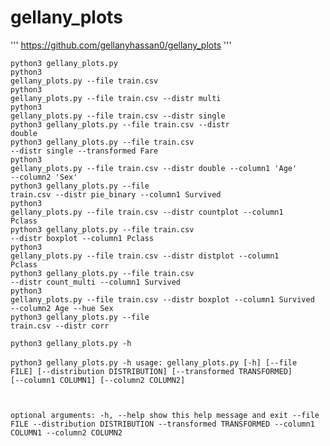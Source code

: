 # gellany_plots
'''
https://github.com/gellanyhassan0/gellany_plots
'''


<code>python3 gellany_plots.py </code><br>
<code>python3 gellany_plots.py --file train.csv </code><br>
<code>python3 gellany_plots.py --file train.csv --distr multi</code><br>
<code>python3 gellany_plots.py --file train.csv --distr single</code><br>
<code>python3 gellany_plots.py --file train.csv --distr double</code><br>
<code>python3 gellany_plots.py --file train.csv --distr single --transformed Fare</code><br>
<code>python3 gellany_plots.py --file train.csv --distr double --column1 'Age' --column2 'Sex'</code><br>
<code>python3 gellany_plots.py --file train.csv --distr pie_binary --column1 Survived</code><br>
<code>python3 gellany_plots.py --file train.csv --distr countplot --column1 Pclass</code><br>
<code>python3 gellany_plots.py --file train.csv --distr boxplot --column1 Pclass</code><br>
<code>python3 gellany_plots.py --file train.csv --distr distplot --column1 Pclass</code><br>
<code>python3 gellany_plots.py --file train.csv --distr count_multi --column1 Survived</code><br>
<code>python3 gellany_plots.py --file train.csv --distr boxplot --column1 Survived --column2 Age --hue Sex</code><br>
<code>python3 gellany_plots.py --file train.csv --distr corr</code><br>



<code>python3 gellany_plots.py -h</code><br>  
<code>python3 gellany_plots.py -h
usage: gellany_plots.py [-h] [--file FILE] [--distribution DISTRIBUTION] [--transformed TRANSFORMED] [--column1 COLUMN1]
                        [--column2 COLUMN2]

optional arguments:
  -h, --help            show this help message and exit
  --file FILE
  --distribution DISTRIBUTION
  --transformed TRANSFORMED
  --column1 COLUMN1
  --column2 COLUMN2
</code><br>

    
